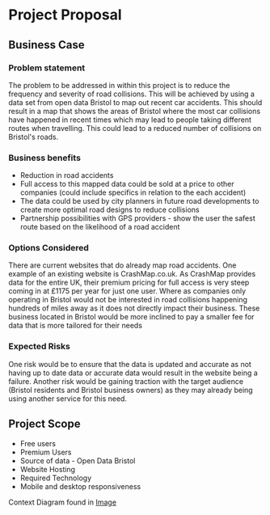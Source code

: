 # Project Proposal

## Business Case

### Problem statement
The problem to be addressed in within this project is to reduce the frequency and severity of road collisions.
This will be achieved by using a data set from open data Bristol to map out recent car accidents. 
This should result in a map that shows the areas of Bristol where the most car collisions have happened in
recent times which may lead to people taking different routes when travelling. This could lead to a reduced number of collisions on Bristol's roads.

### Business benefits
- Reduction in road accidents
- Full access to this mapped data could be sold at a price to other companies (could include specifics in relation to the each accident)
- The data could be used by city planners in future road developments to create more optimal road designs to reduce collisions
- Partnership possibilities with GPS providers - show the user the safest route based on the likelihood of a road accident

### Options Considered
There are current websites that do already map road accidents. One example of an existing website is CrashMap.co.uk.
As CrashMap provides data for the entire UK, their premium pricing for full access is very steep coming in at £1175 
per year for just one user. Where as companies only operating in Bristol would not be interested in road collisions 
happening hundreds of miles away as it does not directly impact their business. These business located in Bristol
would be more inclined to pay a smaller fee for data that is more tailored for their needs

### Expected Risks
One risk would be to ensure that the data is updated and accurate as not having up to date data or accurate
data would result in the website being a failure. Another risk would be gaining traction with the target 
audience (Bristol residents and Bristol business owners) as they may already being using another service for this need.

## Project Scope
- Free users
- Premium Users
- Source of data - Open Data Bristol
- Website Hosting
- Required Technology
- Mobile and desktop responsiveness

Context Diagram found in [Image](images/context.png)